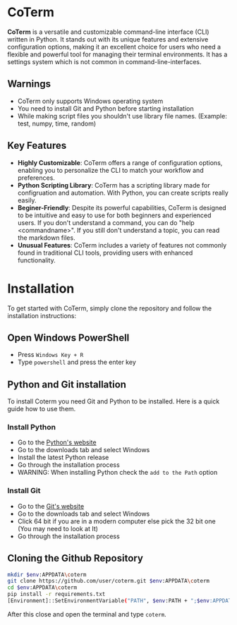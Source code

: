 # CoTerm

**CoTerm** is a versatile and customizable command-line interface (CLI) written in Python. It stands out with its unique features and extensive configuration options, making it an excellent choice for users who need a flexible and powerful tool for managing their terminal environments. It has a settings system which is not common in command-line-interfaces.

## Warnings
- CoTerm only supports Windows operating system
- You need to install Git and Python before starting installation
- While making script files you shouldn't use library file names. (Example: test, numpy, time, random)
## Key Features

- **Highly Customizable**: CoTerm offers a range of configuration options, enabling you to personalize the CLI to match your workflow and preferences.
- **Python Scripting Library**: CoTerm has a scripting library made for configruation and automation. With Python, you can create scripts really easily.
- **Beginer-Friendly**: Despite its powerful capabilities, CoTerm is designed to be intuitive and easy to use for both beginners and experienced users. If you don't understand a command, you can do "help \<commandname>". If you still don't understand a topic, you can read the markdown files.
- **Unusual Features**: CoTerm includes a variety of features not commonly found in traditional CLI tools, providing users with enhanced functionality.

# Installation

To get started with CoTerm, simply clone the repository and follow the installation instructions:

## Open Windows PowerShell
- Press `Windows Key + R`
- Type `powershell` and press the enter key

## Python and Git installation
To install Coterm you need Git and Python to be installed. Here is a quick guide how to use them.

### Install Python
- Go to the [Python's website](https://www.python.org/)
- Go to the downloads tab and select Windows
- Install the latest Python release
- Go through the installation process
- WARNING: When installing Python check the `add to the Path` option

### Install Git
- Go to the [Git's website](https://git-scm.com/)
- Go to the downloads tab and select Windows
- Click 64 bit if you are in a modern computer else pick the 32 bit one (You may need to look at It)
- Go through the installation process

## Cloning the Github Repository
```bash
mkdir $env:APPDATA\coterm
git clone https://github.com/user/coterm.git $env:APPDATA\coterm
cd $env:APPDATA\coterm
pip install -r requirements.txt
[Environment]::SetEnvironmentVariable("PATH", $env:PATH + ";$env:APPDATA\coterm", [EnvironmentVariableTarget]::Machine)
```
After this close and open the terminal and type `coterm`.